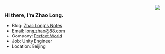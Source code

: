 <img align="right" src="https://github-readme-stats.vercel.app/api?username=Zlorn&theme=tokyonight&show_icons=true" />

### Hi there, I'm Zhao Long.
- Blog: [Zhao Long's Notes](https://zhaolong.me)
- Email: long.zhao@88.com
- Company: [Perfect World](https://www.wanmei.com)
- Job: Unity Engineer
- Location: Beijing

<!--
**Zlorn/Zlorn** is a ✨ _special_ ✨ repository because its `README.md` (this file) appears on your GitHub profile.

Here are some ideas to get you started:

- 🔭 I’m currently working on ...
- 🌱 I’m currently learning ...
- 👯 I’m looking to collaborate on ...
- 🤔 I’m looking for help with ...
- 💬 Ask me about ...
- 📫 How to reach me: ...
- 😄 Pronouns: ...
- ⚡ Fun fact: ...
-->
